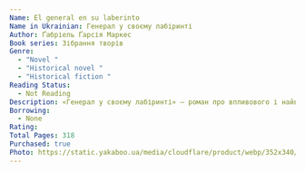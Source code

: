 ```yaml
---
Name: El general en su laberinto
Name in Ukrainian: Генерал у своєму лабіринті
Author: Ґабріель Ґарсія Маркес
Book series: Зібрання творів
Genre:
  - "Novel "
  - "Historical novel "
  - "Historical fiction "
Reading Status:
  - Not Reading
Description: «Генерал у своєму лабіринті» — роман про впливового і найвідомішого лідера війни за незалежність іспанських колоній в Америці Симона Болівара. Події у творі відбуваються у 1830 році. Маркес описує останню мандрівку генерала до узбережжя Колумбії, звідки той мав вирушити до Європи.
Borrowing:
  - None
Rating:
Total Pages: 318
Purchased: true
Photo: https://static.yakaboo.ua/media/cloudflare/product/webp/352x340/f/i/file_45_8.png
---
```

